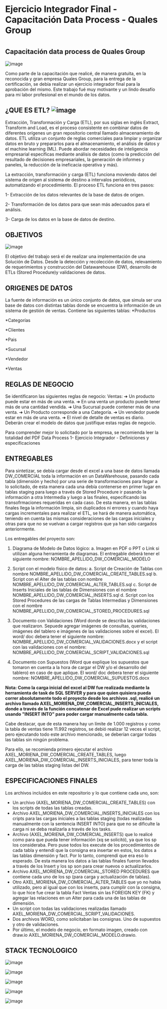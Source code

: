 # Ejercicio Integrador Final - Capacitación Data Process - Quales Group

#

## Capacitación data process de Quales Group 

![image](https://user-images.githubusercontent.com/103937102/235311000-95134c7f-36af-4a1e-87d4-1bea05819799.png)

Como parte de la capacitación que realicé, de manera gratuita, en la reconocida y gran empresa Quales Group, para la entrega de la certificación, se debía realizar un ejercicio integrador final para la aprobación del mismo. Este trabajo fué muy motivante y un lindo desafío para mi labor profesional en el mundo de los datos.

##

## ¿QUE ES ETL? ![image](https://user-images.githubusercontent.com/103937102/235486856-be162000-79d3-4a22-91a8-397db0ad47c8.png)

Extracción, Transformación y Carga (ETL), por sus siglas en inglés Extract, Transform and Load, es el proceso consistente en combinar datos de diferentes orígenes un gran repositorio central llamado almacenamiento de datos. ETL utiliza un conjunto de reglas comerciales para limpiar y organizar datos en bruto y prepararlos para el almacenamiento, el análisis de datos y el machine learning (ML). Puede abordar necesidades de inteligencia empresarial específicas mediante análisis de datos (como la predicción del resultado de decisiones empresariales, la generación de informes y paneles, la reducción de la ineficacia operativa y más).

La extracción, transformación y carga (ETL) funciona moviendo datos del sistema de origen al sistema de destino a intervalos periódicos, automatizando el procedimiento. El proceso ETL funciona en tres pasos:

1- Extracción de los datos relevantes de la base de datos de origen.

2- Transformación de los datos para que sean más adecuados para el análisis.

3- Carga de los datos en la base de datos de destino.

##

## OBJETIVOS 

![image](https://user-images.githubusercontent.com/103937102/235486988-3feefd19-210e-4946-a1c8-39dfc6992bbc.png)

El objetivo del trabajo será el de realizar una implementación de una Solución de Datos.
Desde la detección y recolección de datos, relevamiento de requerimientos y construcción del Datawarehouse (DW), desarrollo de ETLs (Stored Procedure)y validaciones de datos.

##

## ORIGENES DE DATOS

La fuente de información es un único conjunto de datos, que simula ser una base de datos con distintas tablas donde se encuentra la información de un sistema de gestión de ventas.
Contiene las siguientes tablas:
*Productos

*Categorías

*Clientes

*Pais

*Sucursal

*Vendedor

*Ventas

##

## REGLAS DE NEGOCIO

Se identificaron las siguientes reglas de negocio:
Ventas:
➔ Un producto puede estar en más de una venta.
➔ En una venta un producto puede tener más de una cantidad vendida.
➔ Una Sucursal puede contener más de una venta.
➔ Un Producto corresponde a una Categoría.
➔ Un vendedor puede estar en más de una venta.
➔ El nivel de detalle de ventas es diario.
Deberán crear el modelo de datos que justifique estas reglas de negocio.

Para comprender mejor lo solicitado por la empresa, se recomienda leer la totalidad del PDF Data Process 1- Ejercicio Integrador - Definiciones y especificaciones


##
## ENTREGABLES

Para sintetizar, se debía cargar desde el excel a una base de datos llamada DW_COMERCIAL toda la información en un DataWarehouse, pasando cada tabla (dimensión y hecho) por una serie de transformaciones para llegar a lo solicitado, de esta manera cada una debía contenerse en primer lugar en tablas staging para luego a través de Stored Procedure ir pasando la información a otra Intermedia y luego a las finales, especificando las transofrmaciones requeridas en cada caso.
De esta manera, en las tablas finales llega la información limpia, sin duplicados ni errores y cuando haya cargas incrementales para realizar el ETL, se hará de manera automática, teniendo en cuenta las mismas consideraciones de las cargas iniciales y otras para que no se vuelvan a cargar registros que ya han sido cargados anteriormente.

Los entregables del proyecto son:

1. Diagrama de Modelo de Datos lógico:
  a. Imagen en PDF o PPT o Link si utilizan alguna herramienta de diagramas. El entregable deberá tener el siguiente nombre: NOMBRE_APELLIDO_DW_COMERCIAL_MODELO
  
2. Script con el modelo físico de datos:
  a. Script de Creación de Tablas con nombre NOMBRE_APELLIDO_DW_COMERCIAL_CREATE_TABLES.sql
  b. Script con el Alter de las tablas con nombre NOMBRE_APELLIDO_DW_COMERCIAL_ALTER_TABLES.sql
  c. Script de Inserts Iniciales de las tablas de Dimensiones con el nombre NOMBRE_APELLIDO_DW_COMERCIAL_INSERTS.sql
  d. Script con los Stored Procedures de las cargas de Tablas Intermedias y Dimensiones con el nombre NOMBRE_APELLIDO_DW_COMERCIAL_STORED_PROCEDURES.sql
  
3. Documento con Validaciones (Word donde se describa las validaciones que realizaron. Sepuede agregar imágenes de consultas, queries, imágenes del tablero e imágenes de las validaciones sobre el excel). El word/ doc debera tener el siguiente nombre:
NOMBRE_APELLIDO_DW_COMERCIAL_VALIDACIONES.docx y el script con las validaciones con el nombre: NOMBRE_APELLIDO_DW_COMERCIAL_SCRIPT_VALIDACIONES.sql

4. Documento con Supuestos (Word que explique los supuestos que tomaron en cuenta a la hora de cargar el DW y/o el desarrollo del tablero) en caso de que aplique. El word/ doc debera tener el siguiente nombre: NOMBRE_APELLIDO_DW_COMERCIAL_SUPUESTOS.docx

**Nota: Como la carga inicial del excel al DW fue realizada mediante la herramienta de task de SQL SERVER y para que quien quisiera pueda correr absolutamente todo el proyecto desde los archivos .sql, realicé un archivo llamado AXEL_MORIENA_DW_COMERCIAL_INSERTS_INICIALES, donde a través de la función concatenar de Excel pude realizar un scripts usando "INSERT INTO" para poder cargar manualmente cada tabla.**

Cabe destacar, que de esta manera hay un límite de 1.000 registros y como la tabla de ventas tiene 11.992 registros, se debió realizar 12 veces el script, pero ejecutando todo este archivo mencionado, se deberían cargar todas las tablas sin ningún problema.

Para ello, se recomienda primero ejecutar el archivo AXEL_MORIENA_DW_COMERCIAL_CREATE_TABLES, luego AXEL_MORIENA_DW_COMERCIAL_INSERTS_INICIALES, para tener toda la carga de las tablas staging listas del DW.

##

## ESPECIFICACIONES FINALES

Los archivos incluidos en este repositorio y lo que contiene cada uno, son:

* Un archivo (AXEL_MORIENA_DW_COMERCIAL_CREATE_TABLES) con los scripts de todas las tablas creadas.
* Archivo AXEL_MORIENA_DW_COMERCIAL_INSERTS_INICIALES con los cripts para las cargas iniciales a las tablas staging (todas realizadas manualmente con la sentencia INSERT INTO) para que no se dificulte la carga ni se deba realizarla a través de los tasks.
* Archivo (AXEL_MORIENA_DW_COMERCIAL_INSERTS) que lo realicé como para que pueda tener información (xq se solicitó), ya que los sp los consideraba. Pero puse todos los execute de los procedimientos de cada tabla y entendí que la consigna era insertar en estos, los datos a las tablas dimensión y fact. Por lo tanto, comprendí que era eso lo esperado. De esta manera los datos a las tablas finales fueron llevados a través de los Insert y los sp son para crear nuevos o actualizarlos.
* Archivo AXEL_MORIENA_DW_COMERCIAL_STORED PROCEDURES que contiene cada uno de los sp (para carga y actualización de tablas).
* Otro AXEL_MORIENA_DW_COMERCIAL_ALTER_TABLES que yo no había utilizado, pero al igual que con los inserts, para cumplir con la consigna, lo que hice fue crear la tabla Fact Ventas sin las FOREIGN KEY (FK) y agregar las relaciones en un Alter para cada una de las tablas de dimensión.
* Un script con todas las validaciones realizadas llamado AXEL_MORIENA_DW_COMERCIAL_SCRIPT_VALIDACIONES.
* Dos archivos WORD, como solicitaban las consignas. Uno de supuestos y otro de validaciones.
* Por último, el modelo de negocio, en formato imagen, creado con draw.io AXEL_MORIENA_DW_COMERCIAL_MODELO.drawio.

##

## STACK TECNOLOGICO

![image](https://user-images.githubusercontent.com/103937102/235487225-735ddfae-23c9-44f8-8a9b-620554e5b4a6.png)

![image](https://user-images.githubusercontent.com/103937102/235487191-c16daedc-f141-42ba-9e9f-f071da0771ad.png)

![image](https://user-images.githubusercontent.com/103937102/235487342-2c396a0d-b01d-409e-ba47-7b7dfa76cf55.png)

![image](https://user-images.githubusercontent.com/103937102/235487284-6f29ae72-b0b6-4ef8-8b63-9479bb262486.png)

![image](https://user-images.githubusercontent.com/103937102/235487387-2d716c3a-5c3a-4531-8340-15afb6a8cf86.png)


